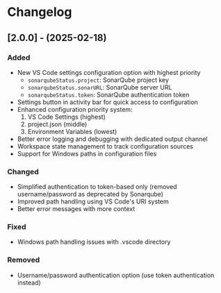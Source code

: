 # Changelog

## [2.0.0] - (2025-02-18)

### Added
- New VS Code settings configuration option with highest priority
  - `sonarqubeStatus.project`: SonarQube project key
  - `sonarqubeStatus.sonarURL`: SonarQube server URL
  - `sonarqubeStatus.token`: SonarQube authentication token
- Settings button in activity bar for quick access to configuration
- Enhanced configuration priority system:
  1. VS Code Settings (highest)
  2. project.json (middle)
  3. Environment Variables (lowest)
- Better error logging and debugging with dedicated output channel
- Workspace state management to track configuration sources
- Support for Windows paths in configuration files

### Changed
- Simplified authentication to token-based only (removed username/password as deprecated by Sonarqube)
- Improved path handling using VS Code's URI system
- Better error messages with more context

### Fixed
- Windows path handling issues with .vscode directory

### Removed
- Username/password authentication option (use token authentication instead)
